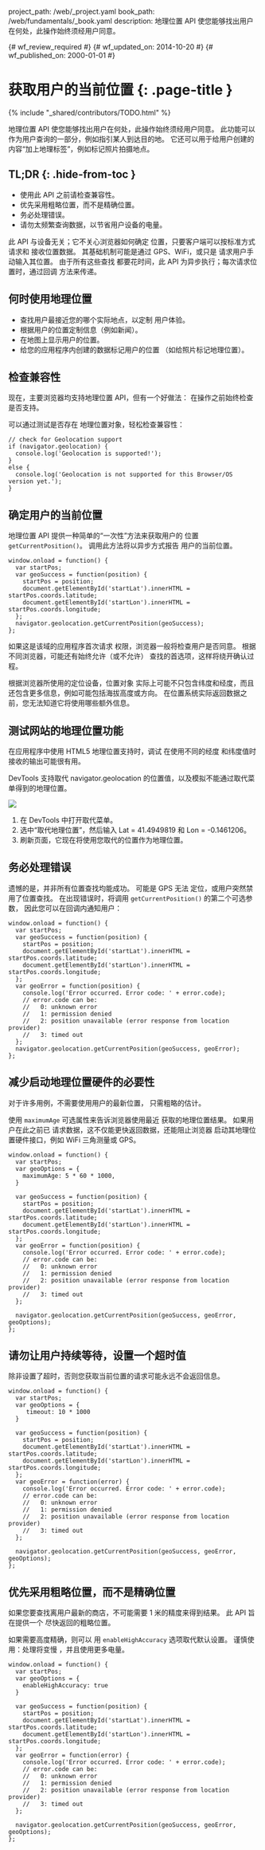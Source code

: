 project_path: /web/_project.yaml
book_path: /web/fundamentals/_book.yaml
description: 地理位置 API 使您能够找出用户在何处，此操作始终须经用户同意。

{# wf_review_required #}
{# wf_updated_on: 2014-10-20 #}
{# wf_published_on: 2000-01-01 #}

# 获取用户的当前位置 {: .page-title }

{% include "_shared/contributors/TODO.html" %}



地理位置 API 使您能够找出用户在何处，此操作始终须经用户同意。 此功能可以作为用户查询的一部分，例如指引某人到达目的地。 它还可以用于给用户创建的内容“加上地理标签”，例如标记照片拍摄地点。


## TL;DR {: .hide-from-toc }
- 使用此 API 之前请检查兼容性。
- 优先采用粗略位置，而不是精确位置。
- 务必处理错误。
- 请勿太频繁查询数据，以节省用户设备的电量。


此 API 与设备无关；它不关心浏览器如何确定
位置，只要客户端可以按标准方式请求和
接收位置数据。 其基础机制可能是通过 GPS、WiFi，或只是
请求用户手动输入其位置。 由于所有这些查找
都要花时间，此 API 为异步执行；每次请求位置时，通过回调
方法来传递。

## 何时使用地理位置

*  查找用户最接近您的哪个实际地点，以定制
用户体验。
*  根据用户的位置定制信息（例如新闻）。
*  在地图上显示用户的位置。
*  给您的应用程序内创建的数据标记用户的位置
（如给照片标记地理位置）。


## 检查兼容性

现在，主要浏览器均支持地理位置 API，但有一个好做法：
在操作之前始终检查是否支持。

可以通过测试是否存在
地理位置对象，轻松检查兼容性：


    // check for Geolocation support
    if (navigator.geolocation) {
      console.log('Geolocation is supported!');
    }
    else {
      console.log('Geolocation is not supported for this Browser/OS version yet.');
    }
    

## 确定用户的当前位置

地理位置 API 提供一种简单的“一次性”方法来获取用户的
位置  `getCurrentPosition()`。  调用此方法将以异步方式报告
用户的当前位置。


    window.onload = function() {
      var startPos;
      var geoSuccess = function(position) {
        startPos = position;
        document.getElementById('startLat').innerHTML = startPos.coords.latitude;
        document.getElementById('startLon').innerHTML = startPos.coords.longitude;
      };
      navigator.geolocation.getCurrentPosition(geoSuccess);
    };
    

如果这是该域的应用程序首次请求
权限，浏览器一般将检查用户是否同意。 根据
不同浏览器，可能还有始终允许（或不允许）
查找的首选项，这样将绕开确认过程。

根据浏览器所使用的定位设备，位置对象
实际上可能不只包含纬度和经度，而且还包含更多信息，例如可能包括海拔高度或方向。  在位置系统实际返回数据之前，您无法知道它将使用哪些额外信息。

## 测试网站的地理位置功能

在应用程序中使用 HTML5 地理位置支持时，调试
在使用不同的经度
和纬度值时接收的输出可能很有用。

DevTools 支持取代 navigator.geolocation
的位置值，以及模拟不能通过取代菜单得到的地理位置。

<img src="images/emulategeolocation.png">

1. 在 DevTools 中打开取代菜单。
2. 选中“取代地理位置”，然后输入 Lat = 41.4949819 和 Lon = -0.1461206。
3. 刷新页面，它现在将使用您取代的位置作为地理位置。

## 务必处理错误

遗憾的是，并非所有位置查找均能成功。 可能是 GPS 无法
定位，或用户突然禁用了位置查找。 在出现错误时，将调用
`getCurrentPosition()` 的第二个可选参数，
因此您可以在回调内通知用户：


    window.onload = function() {
      var startPos;
      var geoSuccess = function(position) {
        startPos = position;
        document.getElementById('startLat').innerHTML = startPos.coords.latitude;
        document.getElementById('startLon').innerHTML = startPos.coords.longitude;
      };
      var geoError = function(position) {
        console.log('Error occurred. Error code: ' + error.code);
        // error.code can be:
        //   0: unknown error
        //   1: permission denied
        //   2: position unavailable (error response from location provider)
        //   3: timed out
      };
      navigator.geolocation.getCurrentPosition(geoSuccess, geoError);
    };
    

## 减少启动地理位置硬件的必要性

对于许多用例，不需要使用用户的最新位置，
只需粗略的估计。

使用 `maximumAge` 可选属性来告诉浏览器使用最近
获取的地理位置结果。  如果用户在此之前已
请求数据，这不仅能更快返回数据，还能阻止浏览器
启动其地理位置硬件接口，例如 WiFi 三角测量或 GPS。


    window.onload = function() {
      var startPos;
      var geoOptions = {
      	maximumAge: 5 * 60 * 1000,
      }
    
      var geoSuccess = function(position) {
        startPos = position;
        document.getElementById('startLat').innerHTML = startPos.coords.latitude;
        document.getElementById('startLon').innerHTML = startPos.coords.longitude;
      };
      var geoError = function(position) {
        console.log('Error occurred. Error code: ' + error.code);
        // error.code can be:
        //   0: unknown error
        //   1: permission denied
        //   2: position unavailable (error response from location provider)
        //   3: timed out
      };
    
      navigator.geolocation.getCurrentPosition(geoSuccess, geoError, geoOptions);
    };
    

## 请勿让用户持续等待，设置一个超时值

除非设置了超时，否则您获取当前位置的请求可能永远不会返回信息。


    window.onload = function() {
      var startPos;
      var geoOptions = {
         timeout: 10 * 1000
      }
    
      var geoSuccess = function(position) {
        startPos = position;
        document.getElementById('startLat').innerHTML = startPos.coords.latitude;
        document.getElementById('startLon').innerHTML = startPos.coords.longitude;
      };
      var geoError = function(error) {
        console.log('Error occurred. Error code: ' + error.code);
        // error.code can be:
        //   0: unknown error
        //   1: permission denied
        //   2: position unavailable (error response from location provider)
        //   3: timed out
      };
    
      navigator.geolocation.getCurrentPosition(geoSuccess, geoError, geoOptions);
    };
    

## 优先采用粗略位置，而不是精确位置

如果您要查找离用户最新的商店，不可能需要
1 米的精度来得到结果。  此 API 旨在提供一个
尽快返回的粗略位置。

如果需要高度精确，则可以
用 `enableHighAccuracy` 选项取代默认设置。  谨慎使用：处理将变慢
，并且使用更多电量。


    window.onload = function() {
      var startPos;
      var geoOptions = {
        enableHighAccuracy: true
      }
    
      var geoSuccess = function(position) {
        startPos = position;
        document.getElementById('startLat').innerHTML = startPos.coords.latitude;
        document.getElementById('startLon').innerHTML = startPos.coords.longitude;
      };
      var geoError = function(error) {
        console.log('Error occurred. Error code: ' + error.code);
        // error.code can be:
        //   0: unknown error
        //   1: permission denied
        //   2: position unavailable (error response from location provider)
        //   3: timed out
      };
    
      navigator.geolocation.getCurrentPosition(geoSuccess, geoError, geoOptions);
    };
    


